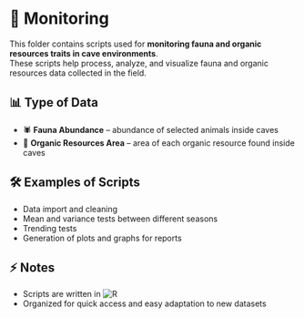 #  📡 Monitoring

This folder contains scripts used for **monitoring fauna and organic resources traits in cave environments**.  
These scripts help process, analyze, and visualize fauna and organic resources data collected in the field.  

## 📊 Type of Data
- 🕷️ **Fauna Abundance** – abundance of selected animals inside caves
- 🌿 **Organic Resources Area** – area of each organic resource found inside caves  

## 🛠️ Examples of Scripts
- Data import and cleaning  
- Mean and variance tests between different seasons
- Trending tests 
- Generation of plots and graphs for reports  

## ⚡ Notes
- Scripts are written in ![R](https://img.shields.io/badge/-R-276DC3?style=flat&logo=r&logoColor=white)
- Organized for quick access and easy adaptation to new datasets
